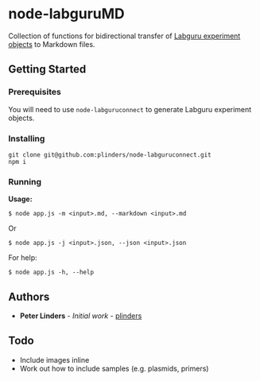 # node-labguruMD

Collection of functions for bidirectional transfer of [Labguru experiment objects](https://github.com/plinders/node-labguruconnect) to Markdown files.

## Getting Started


### Prerequisites

You will need to use `node-labguruconnect` to generate Labguru experiment objects.

### Installing


```
git clone git@github.com:plinders/node-labguruconnect.git
npm i
```

### Running

**Usage:**

```
$ node app.js -m <input>.md, --markdown <input>.md
```

Or

```
$ node app.js -j <input>.json, --json <input>.json
```

For help:

```
$ node app.js -h, --help
```

## Authors

* **Peter Linders** - *Initial work* - [plinders](https://github.com/plinders)

## Todo

* Include images inline
* Work out how to include samples (e.g. plasmids, primers)